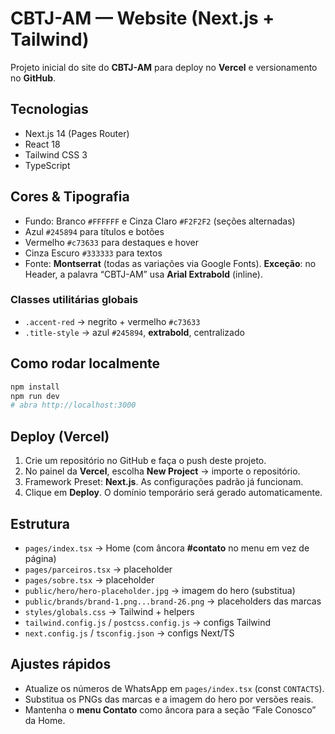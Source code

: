 # CBTJ-AM — Website (Next.js + Tailwind)

Projeto inicial do site do **CBTJ-AM** para deploy no **Vercel** e versionamento no **GitHub**.

## Tecnologias
- Next.js 14 (Pages Router)
- React 18
- Tailwind CSS 3
- TypeScript

## Cores & Tipografia
- Fundo: Branco `#FFFFFF` e Cinza Claro `#F2F2F2` (seções alternadas)
- Azul `#245894` para títulos e botões
- Vermelho `#c73633` para destaques e hover
- Cinza Escuro `#333333` para textos
- Fonte: **Montserrat** (todas as variações via Google Fonts). **Exceção**: no Header, a palavra “CBTJ-AM” usa **Arial Extrabold** (inline).

### Classes utilitárias globais
- `.accent-red` → negrito + vermelho `#c73633`
- `.title-style` → azul `#245894`, **extrabold**, centralizado

## Como rodar localmente
```bash
npm install
npm run dev
# abra http://localhost:3000
```

## Deploy (Vercel)
1. Crie um repositório no GitHub e faça o push deste projeto.
2. No painel da **Vercel**, escolha **New Project** → importe o repositório.
3. Framework Preset: **Next.js**. As configurações padrão já funcionam.
4. Clique em **Deploy**. O domínio temporário será gerado automaticamente.

## Estrutura
- `pages/index.tsx` → Home (com âncora **#contato** no menu em vez de página)
- `pages/parceiros.tsx` → placeholder
- `pages/sobre.tsx` → placeholder
- `public/hero/hero-placeholder.jpg` → imagem do hero (substitua)
- `public/brands/brand-1.png...brand-26.png` → placeholders das marcas
- `styles/globals.css` → Tailwind + helpers
- `tailwind.config.js` / `postcss.config.js` → configs Tailwind
- `next.config.js` / `tsconfig.json` → configs Next/TS

## Ajustes rápidos
- Atualize os números de WhatsApp em `pages/index.tsx` (const `CONTACTS`).
- Substitua os PNGs das marcas e a imagem do hero por versões reais.
- Mantenha o **menu Contato** como âncora para a seção “Fale Conosco” da Home.
